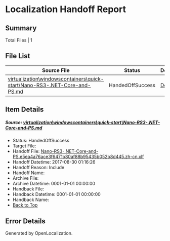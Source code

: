 # <a name='report-top'></a> Localization Handoff Report

## Summary
 Total Files | 1

## File List
 Source File | Status | Details 
 ----------- | ------ | ------- 
 [virtualization\windowscontainers\quick-start\Nano-RS3-.NET-Core-and-PS.md](https://github.com/Microsoft/Virtualization-Documentation-Private/blob/2bf156c38833ff31a3f377c1eca85e4928e94d80/virtualization/windowscontainers/quick-start/Nano-RS3-.NET-Core-and-PS.md) | HandedOffSuccess | [Details](#3aca2300ce0a53b6bb038fa37605ffe62bf2326d393)

## Item Details
##### <a name='3aca2300ce0a53b6bb038fa37605ffe62bf2326d393'></a> Source: [virtualization\windowscontainers\quick-start\Nano-RS3-.NET-Core-and-PS.md](https://github.com/Microsoft/Virtualization-Documentation-Private/blob/2bf156c38833ff31a3f377c1eca85e4928e94d80/virtualization/windowscontainers/quick-start/Nano-RS3-.NET-Core-and-PS.md)
* Status: HandedOffSuccess
* Target File: 
* Handoff File: [Nano-RS3-.NET-Core-and-PS.e5ea4a76ace3f6471b80af88b95435b052b8d445.zh-cn.xlf](https://github.com/MicrosoftDocs/Virtualization-Documentation-Private.handoff/blob/a1a8084de80b8ffdfcfc941d24e67f3efe881051/ol-handoff/MicrosoftDocs/Virtualization-Documentation-Private.zh-cn/live/Nano-RS3-.NET-Core-and-PS.e5ea4a76ace3f6471b80af88b95435b052b8d445.zh-cn.xlf)
* Handoff Datetime: 2017-08-30 01:16:26
* Handoff Reason: Include
* Handoff Name: 
* Archive File: 
* Archive Datetime: 0001-01-01 00:00:00
* Handback File: 
* Handback Datetime: 0001-01-01 00:00:00
* Handback Name: 
* [Back to Top](#report-top)


## Error Details

Generated by OpenLocalization.
